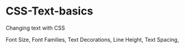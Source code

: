 # CSS-Text-basics
Changing text with CSS

Font Size,
Font Families,
Text Decorations,
Line Height,
Text Spacing,
